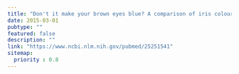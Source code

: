 ```yaml
---
title: "Don't it make your brown eyes blue? A comparison of iris colour across latitude in Australian twins."
date: 2015-03-01
pubtype: ""
featured: false
description: ""
link: "https://www.ncbi.nlm.nih.gov/pubmed/25251541"
sitemap:
  priority : 0.8
---
```



